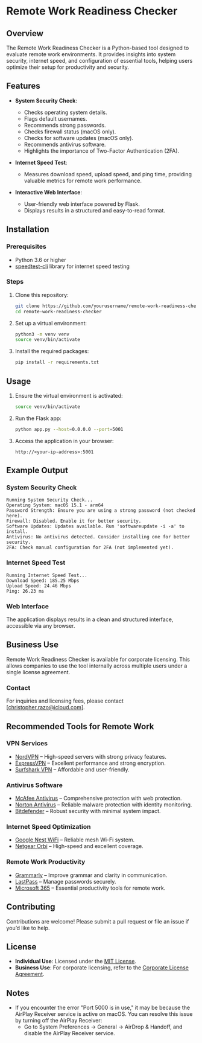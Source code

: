 # Remote Work Readiness Checker

## Overview
The Remote Work Readiness Checker is a Python-based tool designed to evaluate remote work environments. It provides insights into system security, internet speed, and configuration of essential tools, helping users optimize their setup for productivity and security.

## Features
- **System Security Check**: 
  - Checks operating system details.
  - Flags default usernames.
  - Recommends strong passwords.
  - Checks firewall status (macOS only).
  - Checks for software updates (macOS only).
  - Recommends antivirus software.
  - Highlights the importance of Two-Factor Authentication (2FA).

- **Internet Speed Test**:
  - Measures download speed, upload speed, and ping time, providing valuable metrics for remote work performance.

- **Interactive Web Interface**:
  - User-friendly web interface powered by Flask.
  - Displays results in a structured and easy-to-read format.

## Installation

### Prerequisites
- Python 3.6 or higher
- [speedtest-cli](https://pypi.org/project/speedtest-cli/) library for internet speed testing

### Steps
1. Clone this repository:
    ```bash
    git clone https://github.com/yourusername/remote-work-readiness-checker.git
    cd remote-work-readiness-checker
    ```

2. Set up a virtual environment:
    ```bash
    python3 -m venv venv
    source venv/bin/activate
    ```

3. Install the required packages:
    ```bash
    pip install -r requirements.txt
    ```

## Usage
1. Ensure the virtual environment is activated:
    ```bash
    source venv/bin/activate
    ```

2. Run the Flask app:
    ```bash
    python app.py --host=0.0.0.0 --port=5001
    ```

3. Access the application in your browser:
    ```
    http://<your-ip-address>:5001
    ```

## Example Output
### System Security Check
    Running System Security Check...
    Operating System: macOS 15.1 - arm64
    Password Strength: Ensure you are using a strong password (not checked here).
    Firewall: Disabled. Enable it for better security.
    Software Updates: Updates available. Run 'softwareupdate -i -a' to install.
    Antivirus: No antivirus detected. Consider installing one for better security.
    2FA: Check manual configuration for 2FA (not implemented yet).

### Internet Speed Test
    Running Internet Speed Test...
    Download Speed: 185.25 Mbps
    Upload Speed: 24.46 Mbps
    Ping: 26.23 ms

### Web Interface
The application displays results in a clean and structured interface, accessible via any browser.

## Business Use
Remote Work Readiness Checker is available for corporate licensing. This allows companies to use the tool internally across multiple users under a single license agreement.

### Contact
For inquiries and licensing fees, please contact [christopher.razo@icloud.com].

## Recommended Tools for Remote Work

### VPN Services
- [NordVPN](YOUR_AFFILIATE_LINK) – High-speed servers with strong privacy features.
- [ExpressVPN](YOUR_AFFILIATE_LINK) – Excellent performance and strong encryption.
- [Surfshark VPN](YOUR_AFFILIATE_LINK) – Affordable and user-friendly.

### Antivirus Software
- [McAfee Antivirus](YOUR_AFFILIATE_LINK) – Comprehensive protection with web protection.
- [Norton Antivirus](YOUR_AFFILIATE_LINK) – Reliable malware protection with identity monitoring.
- [Bitdefender](YOUR_AFFILIATE_LINK) – Robust security with minimal system impact.

### Internet Speed Optimization
- [Google Nest WiFi](YOUR_AFFILIATE_LINK) – Reliable mesh Wi-Fi system.
- [Netgear Orbi](YOUR_AFFILIATE_LINK) – High-speed and excellent coverage.

### Remote Work Productivity
- [Grammarly](YOUR_AFFILIATE_LINK) – Improve grammar and clarity in communication.
- [LastPass](YOUR_AFFILIATE_LINK) – Manage passwords securely.
- [Microsoft 365](YOUR_AFFILIATE_LINK) – Essential productivity tools for remote work.

## Contributing
Contributions are welcome! Please submit a pull request or file an issue if you’d like to help.

## License
- **Individual Use**: Licensed under the [MIT License](LICENSE.md).
- **Business Use**: For corporate licensing, refer to the [Corporate License Agreement](LICENSE_CORPORATE.md).

## Notes
- If you encounter the error "Port 5000 is in use," it may be because the AirPlay Receiver service is active on macOS. You can resolve this issue by turning off the AirPlay Receiver:
  - Go to System Preferences → General → AirDrop & Handoff, and disable the AirPlay Receiver service.

